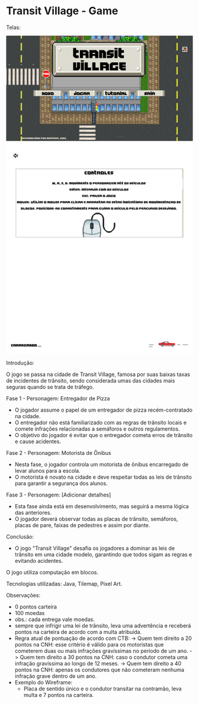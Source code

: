 # Transit Village -  Game

Telas:

<img alt="user-page" src="/src/main/resources/assets/images/menu1_transit_village.png">

<img alt="user-page" src="/src/main/resources/assets/images/menu2_transit_village.png">

<img alt="user-page" src="/src/main/resources/assets/images/menu3_transit_village.png">

Introdução:

O jogo se passa na cidade de Transit Village, famosa por suas baixas taxas de incidentes de trânsito, sendo considerada umas das cidades mais seguras quando se trata de tráfego.

Fase 1 - Personagem: Entregador de Pizza

- O jogador assume o papel de um entregador de pizza recém-contratado na cidade.
- O entregador não está familiarizado com as regras de trânsito locais e comete infrações relacionadas a semáforos e outros regulamentos.
- O objetivo do jogador é evitar que o entregador cometa erros de trânsito e cause acidentes.

Fase 2 - Personagem: Motorista de Ônibus

- Nesta fase, o jogador controla um motorista de ônibus encarregado de levar alunos para a escola.
- O motorista é novato na cidade e deve respeitar todas as leis de trânsito para garantir a segurança dos alunos.

Fase 3 - Personagem: [Adicionar detalhes]

- Esta fase ainda está em desenvolvimento, mas seguirá a mesma lógica das anteriores.
- O jogador deverá observar todas as placas de trânsito, semáforos, placas de pare, faixas de pedestres e assim por diante.

Conclusão:

- O jogo "Transit Village" desafia os jogadores a dominar as leis de trânsito em uma cidade modelo, garantindo que todos sigam as regras e evitando acidentes.

O jogo utiliza computação em blocos.

Tecnologias utilizadas: Java, Tilemap, Pixel Art.

Observações:

- 0 pontos carteira
- 100 moedas
- obs.: cada entrega vale moedas.
- sempre que infrigir uma lei de trânsito, leva uma advertência e receberá pontos na carteira de acordo com a multa atribuída.
- Regra atual de pontuação de acordo com CTB:
  -> Quem tem direito a 20 pontos na CNH: esse critério é válido para os motoristas que cometerem duas ou mais infrações gravíssimas no período de um ano.
  -> Quem tem direito a 30 pontos na CNH: caso o condutor cometa uma infração gravíssima ao longo de 12 meses.
  -> Quem tem direito a 40 pontos na CNH: apenas os condutores que não cometeram nenhuma infração grave dentro de um ano.
- Exemplo do Wireframe:
	- Placa de sentido único e o condutor transitar na contramão, leva multa e 7 pontos na carteira.